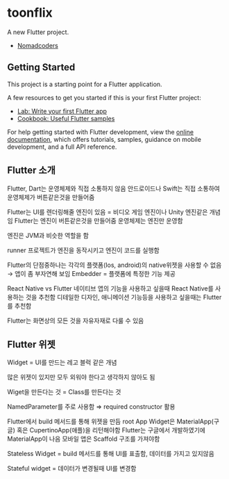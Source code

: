 # toonflix

A new Flutter project.
- [Nomadcoders](https://nomadcoders.co/flutter-for-beginners)

## Getting Started

This project is a starting point for a Flutter application.

A few resources to get you started if this is your first Flutter project:

- [Lab: Write your first Flutter app](https://docs.flutter.dev/get-started/codelab)
- [Cookbook: Useful Flutter samples](https://docs.flutter.dev/cookbook)

For help getting started with Flutter development, view the
[online documentation](https://docs.flutter.dev/), which offers tutorials,
samples, guidance on mobile development, and a full API reference.

## Flutter 소개

Flutter, Dart는 운영체제와 직접 소통하지 않음
안드로이드나 Swift는 직접 소통하여 운영체제가 버튼같은것을 만들어줌

Flutter는 UI를 렌더링해줄 엔진이 있음 = 비디오 게임 엔진이나 Unity 엔진같은 개념임
Flutter는 엔진이 버튼같은것을 만들어줌
운영체제는 엔진만 운영함

엔진은 JVM과 비슷한 역할을 함

runner 프로젝트가 엔진을 동작시키고 엔진이 코드를 실행함

Flutter의 단점중하나는 각각의 플랫폼(Ios, android)의 native위젯을 사용할 수 없음 → 앱이 좀 부자연해 보임
Embedder = 플랫폼에 특정한 기능 제공

React Native vs Flutter
네이티브 앱의 기능을 사용하고 싶을때 React Native를 사용하는 것을 추천함
디테일한 디자인, 애니메이션 기능등을 사용하고 싶을때는 Flutter를 추천함

Flutter는 화면상의 모든 것을 자유자재로 다룰 수 있음

## Flutter 위젯

Widget = UI를 만드는 레고 블럭 같은 개념

많은 위젯이 있지만 모두 외워야 한다고 생각하지 않아도 됨

Wiget을 만든다는 것 = Class를 만든다는 것

NamedParameter를 주로 사용함 ⇒ required constructor 활용

Flutter에서 build 메서드를 통해 위젯을 만듬
root App Widget은 MaterialApp(구글) 혹은 CupertinoApp(애플)을 리턴해야함
Flutter는 구글에서 개발하였기에 MaterialApp이 나음
모바일 앱은 Scaffold 구조를 가져야함

Stateless Widget = build 메서드를 통해 UI를 표출함, 데이터를 가지고 있지않음

Stateful widget = 데이터가 변경될때 UI를 변경함